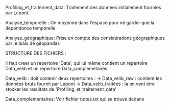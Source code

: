 Profiling_et_traitement_data: 
Traitement des données initialement fournies par Lepont.

Analyse_temporelle : 
On moyenne dans l'espace pour ne garder que la dépendance temporelle

Analyse_géographique:
Prise en compte des considérations géographiques par le biais de géopandas



STRUCTURE DES FICHIERS : 

Il faut creer un repertoire 'Data', qui lui même contient un repertoire Data_velib et un repertoire Data_complemetaires:

Data_velib : 
doit contenir deux repertoires : 
-> Data_velib_raw : contient les données bruts fournit par Lepont
-> Data_velib_traitées : la on vont etre stocker les resultats de 'Profiling_et_traitement_data'


Data_complementaires:
Voir fichier notes.txt qui se trouve dedans

